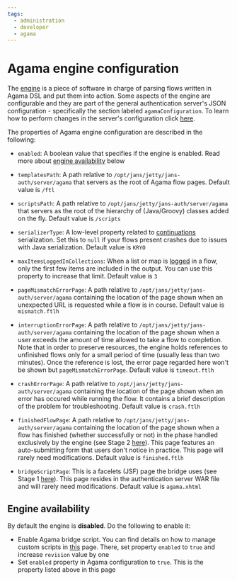 ```yaml
---
tags:
  - administration
  - developer
  - agama
---
```


# Agama engine configuration

The [engine](README.md#agama-engine) is a piece of software in charge of parsing flows written in Agama DSL and put them into action. Some aspects of the engine are configurable and they are part of the general authentication server's JSON configuration - specifically the section labeled `agamaConfiguration`. To learn how to perform changes in the server's configuration click [here](../../config-guide/jans-cli/cli-jans-authorization-server.md).

The properties of Agama engine configuration are described in the following:

- `enabled`: A boolean value that specifies if the engine is enabled. Read more about [engine availability](#engine-availability) below 

- `templatesPath`: A path relative to `/opt/jans/jetty/jans-auth/server/agama` that servers as the root of Agama flow pages. Default value is `/ftl`

- `scriptsPath`: A path relative to `/opt/jans/jetty/jans-auth/server/agama` that servers as the root of the hierarchy of (Java/Groovy) classes added on the fly. Default value is `/scripts`

- `serializerType`: A low-level property related to [continuations](./hello-world-closer.md#stage-2) serialization. Set this to `null` if your flows present crashes due to issues with Java serialization. Default value is `KRYO`

- `maxItemsLoggedInCollections`: When a list or map is [logged](./dsl.md#logging) in a flow, only the first few items are included in the output. You can use this property to increase that limit. Default value is `3`

- `pageMismatchErrorPage`: A path relative to `/opt/jans/jetty/jans-auth/server/agama` containing the location of the page shown when an unexpected URL is requested while a flow is in course. Default value is `mismatch.ftlh`

- `interruptionErrorPage`: A path relative to `/opt/jans/jetty/jans-auth/server/agama` containing the location of the page shown when a user exceeds the amount of time allowed to take a flow to completion. Note that in order to preserve resources, the engine holds references to unfinished flows only for a small period of time (usually less than two minutes). Once the reference is lost, the error page regarded here won't be shown but `pageMismatchErrorPage`. Default value is `timeout.ftlh`

- `crashErrorPage`: A path relative to `/opt/jans/jetty/jans-auth/server/agama` containing the location of the page shown when an error has occured while running the flow. It contains a brief description of the problem for troubleshooting. Default value is `crash.ftlh`

- `finishedFlowPage`:  A path relative to `/opt/jans/jetty/jans-auth/server/agama` containing the location of the page shown when a flow has finished (whether successfully or not) in the phase handled exclusively by the engine (see Stage 2 [here](./hello-world-closer.md)). This page features an auto-submitting form that users don't notice in practice. This page will rarely need modifications. Default value is `finished.ftlh`

- `bridgeScriptPage`: This is a facelets (JSF) page the bridge uses (see Stage 1 [here](./hello-world-closer.md)). This page resides in the authentication server WAR file and will rarely need modifications. Default value is `agama.xhtml`

<!--
- `defaultResponseHeaders`: A JSON object : {
            "Expires": "0"
        }-->
        
## Engine availability

By default the engine is **disabled**. Do the following to enable it: <!--It might be the case your administrator temporarily disabled Agama. Do the following to restore its availability:-->

- Enable Agama bridge script. You can find details on how to manage custom scripts in [this](../../config-guide/jans-cli/cli-custom-scripts.md) page. There, set property `enabled` to `true` and increase `revision` value by one
- Set `enabled` property in Agama configuration to `true`. This is the property listed above in this page
